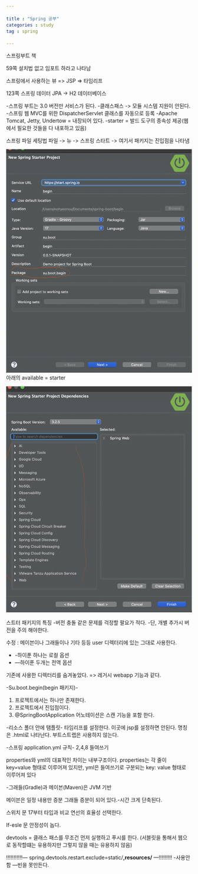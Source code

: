 ```yaml
---

title : "Spring 공부"
categories : study
tag : spring

---
```

스프링부트 책

59쪽 설치법 없고 임포트 하라고 나타남

스프링에서 사용하는 뷰
=> JSP
=> 타임리프

123쪽 스프링 데이터 JPA -> H2 데이터베이스

-스프링 부트는 3.0 버전만 서비스가 된다.
-클래스패스 -> 모듈 시스템 지원이 안된다.
-스프링 웹 MVC를 위한 DispatcherServlet 클래스를 자동으로 등록
-Apache Tomcat, Jetty, Undertow = 내장되어 있다.
-starter = 발드 도구의 종속성 제공(웹에서 필요한 것들을 다 내포하고 있음)


스프링 파일 세팅법
파일 -> 뉴 -> 스프링 스타트 -> 여기서 패키지는 진입점을 나타냄


![spring1.png](..%2Fassets%2Fimages%2Fspring1.png)
아래의 available = starter

![spring2.png](..%2Fassets%2Fimages%2Fspring2.png)

스트터 패키지의 특징
-버전 충돌 같은 문제를 걱정할 팔요가 적다.
-단, 개별 추가시 버전을 주의 해야한다.


수정 : 메이븐이나 그래들이나 기타 등등 user 디렉터리에 있는 그대로 사용한다.

- -하이푼 하나는 로컬 옵션
- —하이푼 두개는 전역 옵션

기존에 사용한 디렉터리를 숨겨놓았다. => 레거시 webapp 기능과 같다.



-Su.boot.begin(begin 패키지)-
1. 프로젝트에서는 하나만 존재한다.
2. 프로젝트에서 진입점이다.
3. @SpringBootApplication 어노테이션은 스캔 기능을 포함 한다.



-리소스 폴더 안에 탬플릿-
타임리프를 설정한다. 이곳에 jsp를 설정하면 안된다. 명칭은 .html로 나타난다. 부트스트랩은 사용하지 않는다.


-스프링 application.yml 규칙-
2,4,8 들여쓰기

properties와 yml의 대표적인 차이는 내부구조이다. properties는 각 줄이 key=value 형태로 이루어져 있지만, yml은 들여쓰기로 구분되는 key: value 형태로 이루어져 있다


-그래들(Gradle)과 메이븐(Maven)은 JVM 기반


메이븐은 일정 내용만 증분
그래들 증분이 되어 있다.-시간 크게 단축된다.

스위치 문
17부터 타입과 비교 연선의 효율성 선택한다.

If-esle 문
안정성이 놉다.

devtools = 클래스 패스를 무조건 먼저 실행하고 푸시를 한다. (서블릿을 통해서 웹으로 동작할떄는 유용하지만 그렇지 않을 때는 유용하지 않음)


!!!!!!!!!!!— spring.devtools.restart.exclude=static/**,resources/** —!!!!!!!!!
-사용안함 —빈을 못만든다.







